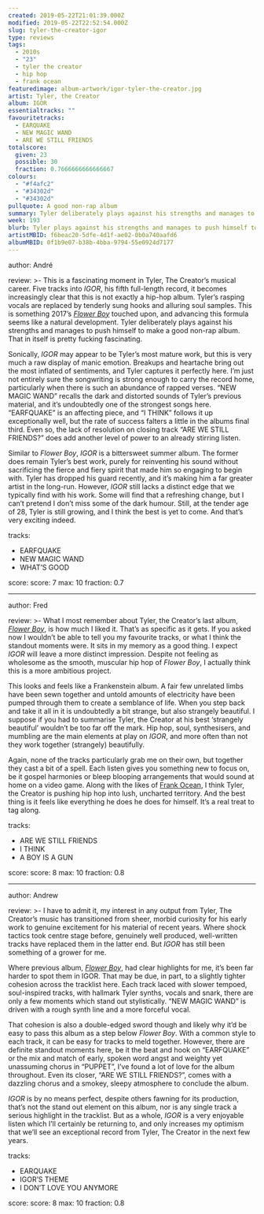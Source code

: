 ```yaml
---
created: 2019-05-22T21:01:39.000Z
modified: 2019-05-22T22:52:54.000Z
slug: tyler-the-creator-igor
type: reviews
tags:
  - 2010s
  - "23"
  - tyler the creator
  - hip hop
  - frank ocean
featuredimage: album-artwork/igor-tyler-the-creator.jpg
artist: Tyler, the Creator
album: IGOR
essentialtracks: ""
favouritetracks:
  - EARQUAKE
  - NEW MAGIC WAND
  - ARE WE STILL FRIENDS
totalscore:
  given: 23
  possible: 30
  fraction: 0.7666666666666667
colours:
  - "#f4afc2"
  - "#34302d"
  - "#34302d"
pullquote: A good non-rap album
summary: Tyler deliberately plays against his strengths and manages to push himself to make a good non-rap album. That in itself is pretty fucking fascinating.
week: 193
blurb: Tyler plays against his strengths and manages to push himself to make a good non-rap album. That in itself is pretty fucking fascinating.
artistMBID: f6beac20-5dfe-4d1f-ae02-0b0a740aafd6
albumMBID: 0f1b9e07-b38b-4bba-9794-55e0924d7177
---
```

author: André

review: >-
  This is a fascinating moment in Tyler, The Creator’s musical career. Five tracks into *IGOR*, his fifth full-length record, it becomes increasingly clear that this is not exactly a hip-hop album. Tyler’s rasping vocals are replaced by tenderly sung hooks and alluring soul samples. This is something 2017’s [*Flower Boy*](/reviews/tyler-the-creator-flower-boy/) touched upon, and advancing this formula seems like a natural development. Tyler deliberately plays against his strengths and manages to push himself to make a good non-rap album. That in itself is pretty fucking fascinating.

  Sonically, *IGOR* may appear to be Tyler’s most mature work, but this is very much a raw display of manic emotion. Breakups and heartache bring out the most inflated of sentiments, and Tyler captures it perfectly here. I’m just not entirely sure the songwriting is strong enough to carry the record home, particularly when there is such an abundance of rapped verses. “NEW MAGIC WAND” recalls the dark and distorted sounds of Tyler’s previous material, and it’s undoubtedly one of the strongest songs here. “EARFQUAKE” is an affecting piece, and “I THINK” follows it up exceptionally well, but the rate of success falters a little in the albums final third. Even so, the lack of resolution on closing track “ARE WE STILL FRIENDS?” does add another level of power to an already stirring listen.

  Similar to *Flower Boy*, *IGOR* is a bittersweet summer album. The former does remain Tyler’s best work, purely for reinventing his sound without sacrificing the fierce and fiery spirit that made him so engaging to begin with. Tyler has dropped his guard recently, and it’s making him a far greater artist in the long-run. However, *IGOR* still lacks a distinct edge that we typically find with his work. Some will find that a refreshing change, but I can’t pretend I don’t miss some of the dark humour. Still, at the tender age of 28, Tyler is still growing, and I think the best is yet to come. And that’s very exciting indeed.

tracks:
  - EARFQUAKE
  - ­­NEW MAGIC WAND
  - ­­WHAT’S GOOD

score:
  score: 7
  max: 10
  fraction: 0.7

---
author: Fred

review: >-
  What I most remember about Tyler, the Creator’s last album, [*Flower Boy*](/reviews/tyler-the-creator-flower-boy/), is how much I liked it. That’s as specific as it gets. If you asked now I wouldn’t be able to tell you my favourite tracks, or what I think the standout moments were. It sits in my memory as a good thing. I expect *IGOR* will leave a more distinct impression. Despite not feeling as wholesome as the smooth, muscular hip hop of *Flower Boy*, I actually think this is a more ambitious project.

  This looks and feels like a Frankenstein album. A fair few unrelated limbs have been sewn together and untold amounts of electricity have been pumped through them to create a semblance of life. When you step back and take it all in it is undoubtedly a bit strange, but also strangely beautiful. I suppose if you had to summarise Tyler, the Creator at his best ‘strangely beautiful’ wouldn’t be too far off the mark. Hip hop, soul, synthesisers, and mumbling are the main elements at play on *IGOR*, and more often than not they work together (strangely) beautifully.

  Again, none of the tracks particularly grab me on their own, but together they cast a bit of a spell. Each listen gives you something new to focus on, be it gospel harmonies or bleep blooping arrangements that would sound at home on a video game. Along with the likes of [Frank Ocean](/reviews/frank-ocean-blond/), I think Tyler, the Creator is pushing hip hop into lush, uncharted territory. And the best thing is it feels like everything he does he does for himself. It’s a real treat to tag along.

tracks:
  - ARE WE STILL FRIENDS
  - ­­I THINK
  - ­­A BOY IS A GUN

score:
  score: 8
  max: 10
  fraction: 0.8

---
author: Andrew

review: >-
  I have to admit it, my interest in any output from Tyler, The Creator’s music has transitioned from sheer, morbid curiosity for his early work to genuine excitement for his material of recent years. Where shock tactics took centre stage before, genuinely well produced, well-written tracks have replaced them in the latter end. But *IGOR* has still been something of a grower for me.

  Where previous album, [*Flower Boy*](/reviews/tyler-the-creator-flower-boy/), had clear highlights for me, it’s been far harder to spot them in IGOR. That may be due, in part, to a slightly tighter cohesion across the tracklist here. Each track laced with slower tempoed, soul-inspired tracks, with hallmark Tyler synths, vocals and snark, there are only a few moments which stand out stylistically. “NEW MAGIC WAND” is driven with a rough synth line and a more forceful vocal.

  That cohesion is also a double-edged sword though and likely why it’d be easy to pass this album as a step below *Flower Boy*. With a common style to each track, it can be easy for tracks to meld together. However, there are definite standout moments here, be it the beat and hook on “EARFQUAKE” or the mix and match of early, spoken word angst and weighty yet unassuming chorus in “PUPPET”, I’ve found a lot of love for the album throughout. Even its closer, “ARE WE STILL FRIENDS?”, comes with a dazzling chorus and a smokey, sleepy atmosphere to conclude the album.

  *IGOR* is by no means perfect, despite others fawning for its production, that’s not the stand out element on this album, nor is any single track a serious highlight in the tracklist. But as a whole, *IGOR* is a very enjoyable listen which I’ll certainly be returning to, and only increases my optimism that we’ll see an exceptional record from Tyler, The Creator in the next few years.

tracks:
  - EARQUAKE
  - ­­IGOR’S THEME
  - ­­I DON’T LOVE YOU ANYMORE
  
score:
  score: 8
  max: 10
  fraction: 0.8
